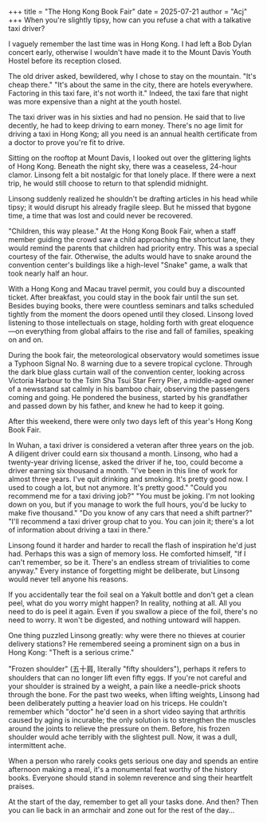 +++
title = "The Hong Kong Book Fair"
date = 2025-07-21
author = "Acj"
+++
When you're slightly tipsy, how can you refuse a chat with a talkative taxi driver?

I vaguely remember the last time was in Hong Kong. I had left a Bob Dylan concert early, otherwise I wouldn't have made it to the Mount Davis Youth Hostel before its reception closed.

The old driver asked, bewildered, why I chose to stay on the mountain.
"It's cheap there."
"It's about the same in the city, there are hotels everywhere. Factoring in this taxi fare, it's not worth it."
Indeed, the taxi fare that night was more expensive than a night at the youth hostel.

The taxi driver was in his sixties and had no pension. He said that to live decently, he had to keep driving to earn money. There's no age limit for driving a taxi in Hong Kong; all you need is an annual health certificate from a doctor to prove you're fit to drive.

Sitting on the rooftop at Mount Davis, I looked out over the glittering lights of Hong Kong. Beneath the night sky, there was a ceaseless, 24-hour clamor.
Linsong felt a bit nostalgic for that lonely place. If there were a next trip, he would still choose to return to that splendid midnight.

Linsong suddenly realized he shouldn't be drafting articles in his head while tipsy; it would disrupt his already fragile sleep. But he missed that bygone time, a time that was lost and could never be recovered.

"Children, this way please."
At the Hong Kong Book Fair, when a staff member guiding the crowd saw a child approaching the shortcut lane, they would remind the parents that children had priority entry. This was a special courtesy of the fair. Otherwise, the adults would have to snake around the convention center's buildings like a high-level "Snake" game, a walk that took nearly half an hour.

With a Hong Kong and Macau travel permit, you could buy a discounted ticket. After breakfast, you could stay in the book fair until the sun set. Besides buying books, there were countless seminars and talks scheduled tightly from the moment the doors opened until they closed.
Linsong loved listening to those intellectuals on stage, holding forth with great eloquence—on everything from global affairs to the rise and fall of families, speaking on and on.

During the book fair, the meteorological observatory would sometimes issue a Typhoon Signal No. 8 warning due to a severe tropical cyclone. Through the dark blue glass curtain wall of the convention center, looking across Victoria Harbour to the Tsim Sha Tsui Star Ferry Pier, a middle-aged owner of a newsstand sat calmly in his bamboo chair, observing the passengers coming and going. He pondered the business, started by his grandfather and passed down by his father, and knew he had to keep it going.

After this weekend, there were only two days left of this year's Hong Kong Book Fair.

In Wuhan, a taxi driver is considered a veteran after three years on the job. A diligent driver could earn six thousand a month. Linsong, who had a twenty-year driving license, asked the driver if he, too, could become a driver earning six thousand a month.
"I've been in this line of work for almost three years. I've quit drinking and smoking. It's pretty good now. I used to cough a lot, but not anymore. It's pretty good."
"Could you recommend me for a taxi driving job?"
"You must be joking. I'm not looking down on you, but if you manage to work the full hours, you'd be lucky to make five thousand."
"Do you know of any cars that need a shift partner?"
"I'll recommend a taxi driver group chat to you. You can join it; there's a lot of information about driving a taxi in there."

Linsong found it harder and harder to recall the flash of inspiration he'd just had. Perhaps this was a sign of memory loss. He comforted himself, "If I can't remember, so be it. There's an endless stream of trivialities to come anyway." Every instance of forgetting might be deliberate, but Linsong would never tell anyone his reasons.

If you accidentally tear the foil seal on a Yakult bottle and don't get a clean peel, what do you worry might happen? In reality, nothing at all. All you need to do is peel it again. Even if you swallow a piece of the foil, there's no need to worry. It won't be digested, and nothing untoward will happen.

One thing puzzled Linsong greatly: why were there no thieves at courier delivery stations? He remembered seeing a prominent sign on a bus in Hong Kong: "Theft is a serious crime."

"Frozen shoulder" (五十肩, literally "fifty shoulders"), perhaps it refers to shoulders that can no longer lift even fifty eggs. If you're not careful and your shoulder is strained by a weight, a pain like a needle-prick shoots through the bone.
For the past two weeks, when lifting weights, Linsong had been deliberately putting a heavier load on his triceps. He couldn't remember which "doctor" he'd seen in a short video saying that arthritis caused by aging is incurable; the only solution is to strengthen the muscles around the joints to relieve the pressure on them.
Before, his frozen shoulder would ache terribly with the slightest pull. Now, it was a dull, intermittent ache.

When a person who rarely cooks gets serious one day and spends an entire afternoon making a meal, it's a monumental feat worthy of the history books. Everyone should stand in solemn reverence and sing their heartfelt praises.

At the start of the day, remember to get all your tasks done. And then? Then you can lie back in an armchair and zone out for the rest of the day...
